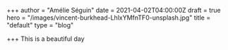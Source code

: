 +++
author = "Amélie Séguin"
date = 2021-04-02T04:00:00Z
draft = true
hero = "/images/vincent-burkhead-LhlxYMfnTF0-unsplash.jpg"
title = "default"
type = "blog"

+++
This is a beautiful day